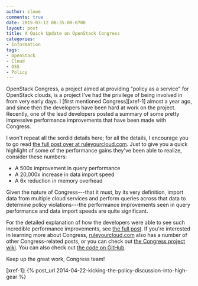 ```yaml
---
author: slowe
comments: true
date: 2015-03-12 08:35:00-0700
layout: post
title: A Quick Update on OpenStack Congress
categories:
- Information
tags:
- OpenStack
- Cloud
- OSS
- Policy
---
```


OpenStack Congress, a project aimed at providing "policy as a service" for OpenStack clouds, is a project I've had the privilege of being involved in from very early days. I [first mentioned Congress][xref-1] almost a year ago, and since then the developers have been hard at work on the project. Recently, one of the lead developers posted a summary of some pretty impressive performance improvements that have been made with Congress.

I won't repeat all the sordid details here; for all the details, I encourage you to go read [the full post over at ruleyourcloud.com][link-1]. Just to give you a quick highlight of some of the performance gains they've been able to realize, consider these numbers:

* A 500x improvement in query performance
* A 20,000x increase in data import speed
* A 6x reduction in memory overhead

Given the nature of Congress---that it must, by its very definition, import data from multiple cloud services and perform queries across that data to determine policy violations---the performance improvements seen in query performance and data import speeds are quite significant.

For the detailed explanation of how the developers were able to see such incredible performance improvements, see [the full post][link-1]. If you're interested in learning more about Congress, [ruleyourcloud.com][link-4] also has a number of other Congress-related posts, or you can check out [the Congress project wiki][link-2]. You can also check out [the code on GitHub][link-3].

Keep up the great work, Congress team!


[link-1]: http://ruleyourcloud.com/2015/03/12/scaling-up-congress.html
[link-2]: https://wiki.openstack.org/wiki/Congress
[link-3]: https://github.com/stackforge/congress
[link-4]: http://ruleyourcloud.com/
[xref-1]: {% post_url 2014-04-22-kicking-the-policy-discussion-into-high-gear %}
